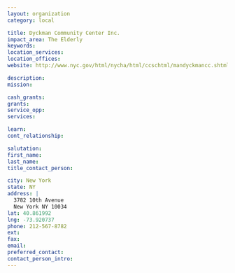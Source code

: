 ```yaml
---
layout: organization
category: local

title: Dyckman Community Center Inc.
impact_area: The Elderly
keywords: 
location_services: 
location_offices: 
website: http://www.nyc.gov/html/nycha/html/ccschtml/mandyckmancc.shtml

description: 
mission: 

cash_grants: 
grants: 
service_opp: 
services: 

learn: 
cont_relationship: 

salutation: 
first_name: 
last_name: 
title_contact_person: 

city: New York
state: NY
address: |
  3782 10th Avenue  
  New York NY 10034
lat: 40.861992
lng: -73.920737
phone: 212-567-8782
ext: 
fax: 
email: 
preferred_contact: 
contact_person_intro: 
---
```

